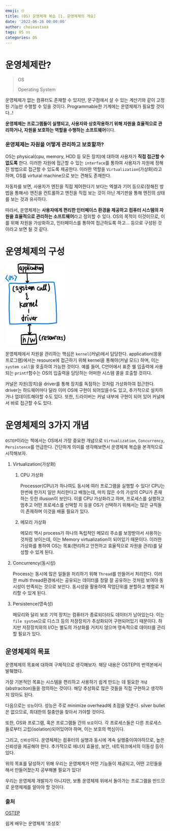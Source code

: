 ```yaml
---
emoji: 🙄
title: (OS) 운영체제 복습 [1. 운영체제의 개요]
date: '2022-06-26 00:00:00'
author: choieastsea
tags: OS os 
categories: OS
---
```


# 운영체제란?

>OS
>
>Operating System

운영체제가 없는 컴퓨터도 존재할 수 있지만, 문구점에서 살 수 있는 계산기와 같이 고정된 기능만 수행할 수 있을 것이다. Programmable한 기계에는 운영체제가 필요할 것이다..!

**운영체제는 프로그램들이 실행되고, 사용자와 상호작용하기 위해 자원을 효율적으로 관리하거나, 자원을 보호하는 역할을 수행하는 소프트웨어**이다.

### 운영체제는 자원을 어떻게 관리하고 보호할까?

OS는 physical(cpu, memory, HDD 등 모든 장치)에 대하여 사용자가 **직접 접근할 수 없도록** 한다. 이러한 자원에 접근할 수 있는 `interface`를 통하여 사용자가 자원에 정해진 방법으로 접근할 수 있도록 제공한다. 이러한 역할을 `Virtualization`(가상화)라고 하며, OS를 virtural machine으로 보는 견해도 존재한다.

자동차를 보면, 사용자가 엔진을 직접 제어한다기 보다는 엑셀과 기어 등으로(정해진 방법을 통해서) 엔진을 컨트롤하고 엔진을 직접 보는 것이 아닌 계기판을 통해 엔진의 상태를 보는 것과 유사하다.

따라서, 운영체제는 **사용자에게 편리한 인터페이스 환경을 제공하고 컴퓨터 시스템의 자원을 효율적으로 관리하는 소프트웨어**라고 정의할 수 있다. OS의 목적이 이것이므로, 이를 위해 자원을 가상화하고, 인터페이스를 통하여 접근하도록 하고... 등으로 구성된 것이라고 보면 될 것 같다.

# 운영체제의 구성

<img src="os-1.png" alt="os" style="zoom: 25%;" />

운영체제에서 자원을 관리하는 핵심은 `kernel`(커널)에서 담당한다. application(응용 프로그램)에서는 resource에 접근하기 위해 kernel을 통해야(커널 모드) 하며, 이는 `system call`을 호출하여 가능한 것이다. 예를 들어, C언어에서 표준 쉘 입출력에 사용되는 `printf`함수는 OS의 입출력을 담당하는 어떠한 시스템 콜을 호출할 것이다. 

커널은 자원(장치)을 driver를 통해 장치를 독점하는 것처럼 가상화하여 접근한다. driver는 하드웨어마다 달라 이미 OS에 구현이 되어있을수도 있고, 추가적으로 설치하거나 업데이트해야할 수도 있다. 또한, 드라이버는 커널 내부에 구현이 되어 있어 커널에서 바로 접근할 수도 있다.

# 운영체제의 3가지 개념

`OSTEP`이라는 책에서는 OS에서 가장 중요한 개념으로 `Virtualization`, `Concurrency`, `Persistence`를 언급한다. 간단하게 의미를 생각해보면서 운영체제 복습을 본격적으로 시작해보자.

1. Virtualization(가상화)

   1. CPU 가상화

      Processor(CPU)가 하나여도 동시에 여러 프로그램을 실행할 수 있다! CPU는 한번에 한가지 일만 처리한다고 배웠는데, 마치 많은 수의 가상의 CPU가 존재하는 듯한 illusion이 보인다. 이를 CPU 가상화라고 하며, 프로세스를 실행하고 멈추고 어떤 프로세스를 선택할 지 등을 OS가 선택하기 위해서는 많은 규칙들이 존재하며 이것을 배울 필요가 있다.

   2. 메모리 가상화

      메모리 역시 process가 하나의 독립적인 메모리 주소를 보장받아서 사용하는 것처럼  보이는데, 이는 Memory virtualization이 되어있기 때문이다. 이러한 가상화를 통하여 OS는 목표(편리하고 안전하고 효율적으로 자원을 관리)를 달성할 수 있게 된다.

2. Concurrency(동시성)

   Process는 동시에 많은 일들을 처리하기 위해 `Thread`를 만들어서 처리한다. 이러한 multi thread환경에서는 공유되는 데이터를 정말 잘 공유하는 것처럼 보여야 동시성이 만족되는 것으로 보인다. 동시성을 활용하여 작업단위를 분할하고 병렬로 처리할 수 있게 된다.

3. Persistence(영속성)

   메모리와 달리 보조 기억 장치는 컴퓨터가 종료되더라도 데이터가 남아있는다. 이는 `file system`으로 디스크 등의 저장장치가 추상화되어 구현되어있기 때문이다. 하지만 저장장치와의 I/O는 별도의 가상화를 거치지 않으며 영속적으로 데이터를 관리할 필요가 있다.

## 운영체제의 목표

운영체제의 목표에 대하여 구체적으로 생각해보자. 해당 내용은 OSTEP의 번역본에서 발췌했다.

가장 기본적인 목표는 시스템을 편리하고 사용하기 쉽게 만드는 데 필요한 `개념`(abstraciton)들을 정의하는 것이다. 해당 추상화로 많은 것들을 직접 구현하고 생각하지 않아도 된다.

다음으로는 `성능`이다. 성능은 주로 minimize overhead에 초점을 맞춘다. silver bullet은 없으므로, 최대한의 절충안을 찾아서 가야할 것이다.

또한, OS와 프로그램, 혹은 프로그램들 간의 `보호`이다. 각 프로세스들은 다른 프로세스들로부터 고립(isolation)되어있어야 하며, 이는 보호의 핵심이다.

그리고, `신뢰성`이다. 운영체제는 컴퓨터의 실행과 동시에 계속 실행중이여야하므로, 높은 신뢰성을 제공해야 한다. 추가적으로 에너지 효율성, 보안, 네트워크에서의 이동성 등이 있다.

위의 목표를 달성하기 위해 우리는 운영체제가 어떤 기능들이 제공되고, 어떤 고민들을 해서 만들어졌는지 공부해볼 필요가 있다!

우리는 운영체제 개발자가 아니지만, 보통 운영체제 위에서 돌아가는 프로그램을 만드므로 운영체제를 알아야 할 것이다.

### 출처

[OSTEP](https://pages.cs.wisc.edu/~remzi/OSTEP/)

쉽게 배우는 운영체제 '조성호'